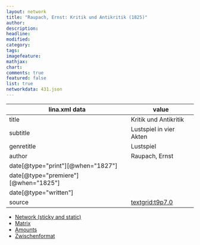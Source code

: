 ```yaml
---
layout: network
title: "Raupach, Ernst: Kritik und Antikritik (1825)"
author:
description:
headline:
modified:
category:
tags:
imagefeature: 
mathjax: 
chart: 
comments: true
featured: false
list: true
networkdata: 431.json
---
```

lina.xml data  | value
------------- | -------------
title|Kritik und Antikritik
subtitle|Lustspiel in vier Akten
genretitle|Lustspiel
author|Raupach, Ernst
date[@type="print"][@when="1827"]|
date[@type="premiere"][@when="1825"]|
date[@type="written"]|
source|[textgrid:t9p7.0](https://textgridlab.org/1.0/tgcrud-public/rest/textgrid:t9p7.0/data)



* [Network (sticky and static)](/linas/network431)
* [Matrix](/linas/matrix431)
* [Amounts](/linas/amount431)
* [Zwischenformat](/linas/lina431 )
